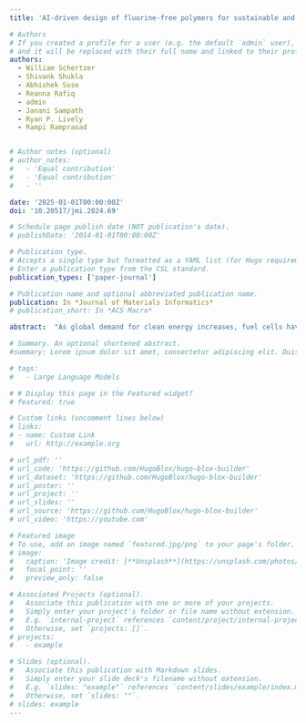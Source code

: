 ```yaml
---
title: 'AI-driven design of fluorine-free polymers for sustainable and high-performance anion exchange membranes'

# Authors
# If you created a profile for a user (e.g. the default `admin` user), write the username (folder name) here
# and it will be replaced with their full name and linked to their profile.
authors:
  - William Schertzer
  - Shivank Shukla
  - Abhishek Sose
  - Reanna Rafiq
  - admin
  - Janani Sampath
  - Ryan P. Lively
  - Rampi Ramprasad


# Author notes (optional)
# author_notes:
#   - 'Equal contribution'
#   - 'Equal contribution'
#   - ''

date: '2025-01-01T00:00:00Z'
doi: '10.20517/jmi.2024.69'

# Schedule page publish date (NOT publication's date).
# publishDate: '2014-01-01T00:00:00Z'

# Publication type.
# Accepts a single type but formatted as a YAML list (for Hugo requirements).
# Enter a publication type from the CSL standard.
publication_types: ['paper-journal']

# Publication name and optional abbreviated publication name.
publication: In *Journal of Materials Informatics*
# publication_short: In *ACS Macro*

abstract:  "As global demand for clean energy increases, fuel cells have emerged as a key technology for sustainable power generation. Anion exchange membrane (AEM) fuel cells offer a more economical and environmentally friendly alternative to the popular proton exchange membrane (PEM) fuel cells, which rely on fluorinated polymers and also use expensive platinum group catalysts. However, designing high-performance AEMs is challenging because of the need to balance conflicting material properties. In this study, we employ machine learning to accelerate the design of fluorine-free copolymers for AEMs, focusing on known monomer chemistries. By training models on AEM data from the literature, we predicted key properties, namely, hydroxide ion conductivity, water uptake (WU), and swelling ratio (SR). Screening 11 million novel copolymer candidates using predictive models and heuristic filters, we identified more than 400 promising fluorine-free copolymer candidates with predicted OH- conductivity greater than 100 mS/cm, WU below 35 wt%, and SR below 50%. This computational approach to AEM design could contribute to developing more efficient and sustainable AEM fuel cells for various energy applications."

# Summary. An optional shortened abstract.
#summary: Lorem ipsum dolor sit amet, consectetur adipiscing elit. Duis posuere tellus ac convallis placerat. Proin tincidunt magna sed ex sollicitudin condimentum.

# tags:
#   - Large Language Models

# # Display this page in the Featured widget?
# featured: true

# Custom links (uncomment lines below)
# links:
# - name: Custom Link
#   url: http://example.org

# url_pdf: ''
# url_code: 'https://github.com/HugoBlox/hugo-blox-builder'
# url_dataset: 'https://github.com/HugoBlox/hugo-blox-builder'
# url_poster: ''
# url_project: ''
# url_slides: ''
# url_source: 'https://github.com/HugoBlox/hugo-blox-builder'
# url_video: 'https://youtube.com'

# Featured image
# To use, add an image named `featured.jpg/png` to your page's folder.
# image:
#   caption: 'Image credit: [**Unsplash**](https://unsplash.com/photos/pLCdAaMFLTE)'
#   focal_point: ''
#   preview_only: false

# Associated Projects (optional).
#   Associate this publication with one or more of your projects.
#   Simply enter your project's folder or file name without extension.
#   E.g. `internal-project` references `content/project/internal-project/index.md`.
#   Otherwise, set `projects: []`.
# projects:
#   - example

# Slides (optional).
#   Associate this publication with Markdown slides.
#   Simply enter your slide deck's filename without extension.
#   E.g. `slides: "example"` references `content/slides/example/index.md`.
#   Otherwise, set `slides: ""`.
# slides: example
---
```


<!-- {{% callout note %}}
Click the _Cite_ button above to demo the feature to enable visitors to import publication metadata into their reference management software.
{{% /callout %}}

{{% callout note %}}
Create your slides in Markdown - click the _Slides_ button to check out the example.
{{% /callout %}}

Add the publication's **full text** or **supplementary notes** here. You can use rich formatting such as including [code, math, and images](https://docs.hugoblox.com/content/writing-markdown-latex/). -->

